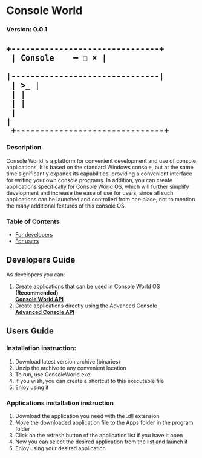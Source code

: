 # Console World

### Version: **0.0.1**

## <pre> +-------------------------------+<br> | Console             &#8194;&#8193; ━ ☐ ✖ |<br> |-------------------------------|<br> | >_                            |<br> |                               |<br> |                               |<br> |                               |<br> +-------------------------------+
</pre>

### Description

Console World is a platform for convenient development and use of console applications. It is based on the standard Windows console, but at the same time significantly expands its capabilities, providing a convenient interface for writing your own console programs. In addition, you can create applications specifically for Console World OS, which will further simplify development and increase the ease of use for users, since all such applications can be launched and controlled from one place, not to mention the many additional features of this console OS.

### Table of Contents

- [For developers](#developers-guide)
- [For users](#users-guide)

## Developers Guide

As developers you can:

1. Create applications that can be used in Console World OS **(Recommended)**<br>
**[Console World API](./Docs/ConsoleWorldAPI.md)**
2. Create applications directly using the Advanced Console<br>
**[Advanced Console API](./Docs/AdvancedConsoleAPI.md)**

## Users Guide

### Installation instruction:

1. Download latest version archive (binaries)
2. Unzip the archive to any convenient location
3. To run, use ConsoleWorld.exe
4. If you wish, you can create a shortcut to this executable file
5. Enjoy using it

### Applications installation instruction

1. Download the application you need with the .dll extension
2. Move the downloaded application file to the Apps folder in the program folder
3. Click on the refresh button of the application list if you have it open
4. Now you can select the desired application from the list and launch it
5. Enjoy using your desired application
